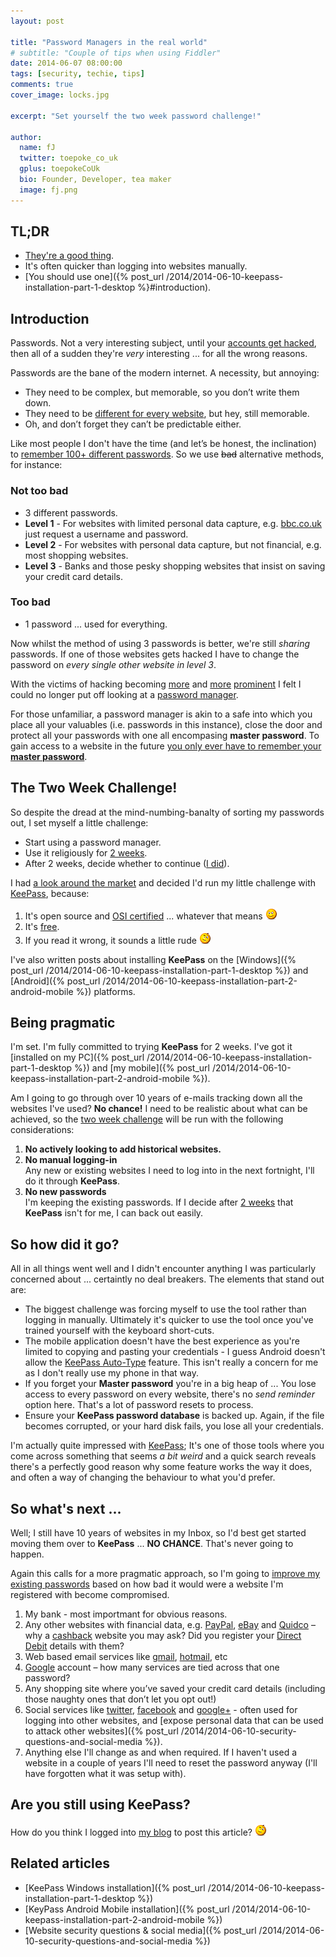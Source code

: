 ```yaml
---
layout: post

title: "Password Managers in the real world"
# subtitle: "Couple of tips when using Fiddler"
date: 2014-06-07 08:00:00
tags: [security, techie, tips]
comments: true
cover_image: locks.jpg

excerpt: "Set yourself the two week password challenge!"

author:
  name: fJ
  twitter: toepoke_co_uk
  gplus: toepokeCoUk
  bio: Founder, Developer, tea maker
  image: fj.png
---
```


## TL;DR

- [They're a good thing](#so-how-did-it-go).
- It's often quicker than logging into websites manually.
- [You should use one]({% post_url /2014/2014-06-10-keepass-installation-part-1-desktop %}#introduction).

## Introduction
Passwords. Not a very interesting subject, until your [accounts get hacked](https://uk.news.yahoo.com/celebrity-twitters-hacked--five-other-hacked-accounts-justin-bieber-lady-gaga-britney-spears-160352069.html), then all of a sudden they're _very_ interesting ... for all the wrong reasons.

Passwords are the bane of the modern internet.  A necessity, but annoying:

- They need to be complex, but memorable, so you don’t write them down.  
- They need to be [different for every website](http://www.zdnet.com/article/passwords-rotten-core-not-complexity-but-reuse/), but hey, still memorable.  
- Oh, and don’t forget they can’t be predictable either.

Like most people I don't have the time (and let’s be honest, the inclination) to [remember 100+ different passwords](http://www.independent.co.uk/student/student-life/how-to-sherlock-your-degree-the-art-of-building-a-memory-palace-9087779.html).  So we use <strike>bad</strike> alternative methods, for instance:

### Not too bad
- 3 different passwords.
- **Level 1** - For websites with limited personal data capture, e.g. [bbc.co.uk](http://www.bbc.co.uk/) just request a username and password.
- **Level 2** - For websites with personal data capture, but not financial, e.g. most shopping websites.
- **Level 3** - Banks and those pesky shopping websites that insist on saving your credit card details.

### Too bad
- 1 password ... used for everything.

Now whilst the method of using 3 passwords is better, we're still *sharing* passwords.  If one of those websites gets hacked I have to change the password on _every single other website in level 3_.

With the victims of hacking becoming [more](http://www.bbc.co.uk/news/technology-24740873) and [more](http://www.bbc.co.uk/news/technology-27517907) [prominent](https://haveibeenpwned.com/PwnedWebsites) I felt I could no longer put off looking at a [password manager](https://en.wikipedia.org/wiki/Password_manager).

For those unfamiliar, a password manager is akin to a safe into which you place all your valuables (i.e. passwords in this instance), close the door and protect all your passwords with one all encompasing **master password**.  To gain access to a website in the future [you only ever have to remember your **master password**](http://www.troyhunt.com/2011/03/only-secure-password-is-one-you-cant.html).


## The Two Week Challenge!

So despite the dread at the mind-numbing-banalty of sorting my passwords out, I set myself a little challenge:

- Start using a password manager.
- Use it religiously for [2 weeks](http://news.sky.com/story/1274201/cyber-attack-to-hit-in-next-two-weeks).
- After 2 weeks, decide whether to continue ([I did](#so-how-did-it-go)).

I had [a look around the market](http://www.alphr.com/features/380377/password-managers-are-they-safe-which-is-the-best) and decided I'd run my little challenge with [KeePass](http://keepass.info/), because:

1. It's open source and [OSI certified](http://keepass.info/help/base/) ... whatever that means <img src="/images/smile.png" alt="smile" title="smile" />
2. It's [free](http://www.runnersworld.co.uk/forum/clubhouse/ae-yorkshiremen-really-tight/104780.html).
3. If you read it wrong, it sounds a little rude <img src="/images/wink.png" alt="wink" title="wink" />

I've also written posts about installing **KeePass** on the [Windows]({% post_url /2014/2014-06-10-keepass-installation-part-1-desktop %}) and [Android]({% post_url /2014/2014-06-10-keepass-installation-part-2-android-mobile %}) platforms.


## Being pragmatic

I'm set.  I'm fully committed to trying **KeePass** for 2 weeks.  I've got it [installed on my PC]({% post_url /2014/2014-06-10-keepass-installation-part-1-desktop %}) and [my mobile]({% post_url /2014/2014-06-10-keepass-installation-part-2-android-mobile %}).

Am I going to go through over 10 years of e-mails tracking down all the websites I've used? **No chance!** I need to be realistic about what can be achieved, so the [two week challenge](#the-two-week-challenge) will be run with the following considerations:

1. **No actively looking to add historical websites.**
2. **No manual logging-in**<br/>Any new or existing websites I need to log into in the next fortnight, I'll do it through **KeePass**.
3. **No new passwords**<br/>I'm keeping the existing passwords. If I decide after [2 weeks](#the-two-week-challenge) that **KeePass** isn't for me, I can back out easily.

## So how did it go?

All in all things went well and I didn't encounter anything I was particularly concerned about ... certaintly no deal breakers.  The elements that stand out are:

- The biggest challenge was forcing myself to use the tool rather than logging in manually.  Ultimately it's quicker to use the tool once you've trained yourself with the keyboard short-cuts.
- The mobile application doesn't have the best experience as you're limited to copying and pasting your credentials - I guess Android doesn't allow the [KeePass Auto-Type](http://keepass.info/help/base/autotype.html) feature.  This isn't really a concern for me as I don't really use my phone in that way.
- If you forget your **Master password** you're in a big heap of ... You lose access to every password on every website, there's no _send reminder_ option here. That's a lot of password resets to process.
- Ensure your **KeePass password database** is backed up.  Again, if the file becomes corrupted, or your hard disk fails, you lose all your credentials.

I'm actually quite impressed with [KeePass](http://keypass.info); It's one of those tools where you come across something that seems _a bit weird_ and a quick search reveals there's a perfectly good reason why some feature works the way it does, and often a way of changing the behaviour to what you'd prefer.

## So what's next ...

Well; I still have 10 years of websites in my Inbox, so I'd best get started moving them over to **KeePass** ... **NO CHANCE**.  That's never going to happen.

Again this calls for a more pragmatic approach, so I'm going to [improve my existing passwords](http://keepass.info/help/base/pwgenerator.html) based on how bad it would were a website I'm registered with become compromised.

1. My bank - most importmant for obvious reasons.
2. Any other websites with financial data, e.g. [PayPal](https://paypal.com/), [eBay](http://www.ebay.co.uk/) and [Quidco](https://www.quidco.com/referrals/?amcf=1455039389) – why a [cashback](https://www.quidco.com/referrals/?amcf=1455039389) website you may ask? Did you register your [Direct Debit](http://www.directdebit.co.uk/Pages/Home.aspx) details with them?
3. Web based email services like [gmail](https://mail.google.com/mail/), [hotmail](https://hotmail.co.uk/), etc
4. [Google](https://accounts.google.com/) account – how many services are tied across that one password?
5. Any shopping site where you’ve saved your credit card details (including those naughty ones that don’t let you opt out!)
6. Social services like [twitter](https://twitter.com/toepoke_co_uk), [facebook](https://www.facebook.com/toepoke) and [google+](https://plus.google.com/+ToepokeCoUk/) - often used for logging into other websites, and [expose personal data that can be used to attack other websites]({% post_url /2014/2014-06-10-security-questions-and-social-media %}).
7. Anything else I'll change as and when required.  If I haven't used a website in a couple of years I'll need to reset the password anyway (I'll have forgotten what it was setup with).

## Are you still using KeePass?

How do you think I logged into [my blog](https://help.github.com/articles/using-jekyll-with-pages/) to post this article? <img src="/images/wink.png" alt="wink" title="wink" />


## Related articles
- [KeePass Windows installation]({% post_url /2014/2014-06-10-keepass-installation-part-1-desktop %})
- [KeyPass Android Mobile installation]({% post_url /2014/2014-06-10-keepass-installation-part-2-android-mobile %})
- [Website security questions &amp; social media]({% post_url /2014/2014-06-10-security-questions-and-social-media %})
